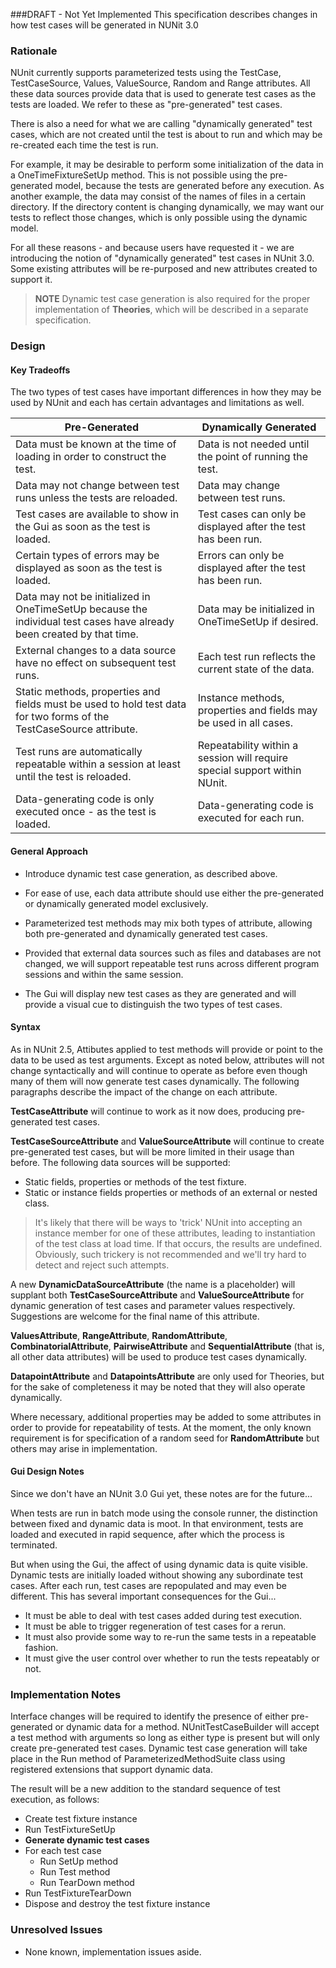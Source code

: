 ###DRAFT - Not Yet Implemented
This specification describes changes in how test cases will be generated in NUNit 3.0

### Rationale

NUnit currently supports parameterized tests using the TestCase, TestCaseSource,
Values, ValueSource, Random and Range attributes. All these data sources provide
data that is used to generate test cases as the tests are loaded. We refer to these
as "pre-generated" test cases.

There is also a need for what we are calling "dynamically generated" test cases,
which are not created until the test is about to run and which may be re-created
each time the test is run.

For example, it may be desirable to perform some initialization of the data in
a OneTimeFixtureSetUp method. This is not possible using the pre-generated model,
because the tests are generated before any execution.
As another example, the data may consist of the names of files in a certain 
directory. If the directory content is changing dynamically, we may want our
tests to reflect those changes, which is only possible using the dynamic model.

For all these reasons - and because users have requested it - we are introducing
the notion of "dynamically generated" test cases in NUnit 3.0. Some existing
attributes will be re-purposed and new attributes created to support it.


> **NOTE** Dynamic test case generation is also required for the proper implementation of **Theories**, which will be described in a separate specification.

### Design

#### Key Tradeoffs

The two types of test cases have important differences in how they may 
be used by NUnit and each has certain advantages and limitations as well.

|  Pre-Generated  |  Dynamically Generated  |
|-----------------|-------------------------|
| Data must be known at the time of loading in order to construct the test. | Data is not needed until the point of running the test. |
| Data may not change between test runs unless the tests are reloaded. | Data may change between test runs. |
| Test cases are available to show in the Gui as soon as the test is loaded. | Test cases can only be displayed after the test has been run. |
| Certain types of errors may be displayed as soon as the test is loaded. | Errors can only be displayed after the test has been run. |
| Data may not be initialized in OneTimeSetUp because the individual test cases have already been created by that time. | Data may be initialized in OneTimeSetUp if desired. |
| External changes to a data source have no effect on subsequent test runs. | Each test run reflects the current state of the data. |
| Static methods, properties and fields must be used to hold test data for two forms of the TestCaseSource attribute. | Instance methods, properties and fields may be used in all cases. |
| Test runs are automatically repeatable within a session at least until the test is reloaded. | Repeatability within a session will require special support within NUnit. |
| Data-generating code is only executed once - as the test is loaded. | Data-generating code is executed for each run. |

#### General Approach

  * Introduce dynamic test case generation, as described above.

  * For ease of use, each data attribute should use either the pre-generated or dynamically generated model exclusively.

  * Parameterized test methods may mix both types of attribute, allowing both pre-generated and dynamically generated test cases.

  * Provided that external data sources such as files and databases are not changed, we will support repeatable test runs across different program sessions and within the same session.

  * The Gui will display new test cases as they are generated and will provide a visual cue to distinguish the two types of test cases.

#### Syntax

As in NUnit 2.5, Attibutes applied to test methods will provide or point to the data to be used as test arguments. Except as noted below, attributes will not change syntactically and will continue to operate as before even though many of them will now generate test cases dynamically. The following paragraphs describe the impact of the change on each attribute.

**TestCaseAttribute** will continue to work as it now does, producing pre-generated test cases. 

**TestCaseSourceAttribute** and **ValueSourceAttribute** will continue to create pre-generated test cases, but will be more limited in their usage than before. The following data sources will be supported:
  * Static fields, properties or methods of the test fixture.
  * Static or instance fields properties or methods of an external or nested class.

> It's likely that there will be ways to 'trick' NUnit into accepting an instance member for one of these attributes, leading to instantiation of the test class at load time. If that occurs, the results are undefined. Obviously, such trickery is not recommended and we'll try hard to detect and reject such attempts.

A new **DynamicDataSourceAttribute** (the name is a placeholder) will supplant both **TestCaseSourceAttribute** and **ValueSourceAttribute** for dynamic generation of test cases and parameter values respectively. Suggestions are welcome for the final name of this attribute.

**ValuesAttribute**, **RangeAttribute**, **RandomAttribute**, **CombinatorialAttribute**, **PairwiseAttribute** and **SequentialAttribute** (that is, all other data attributes) will be used to produce test cases dynamically.

**DatapointAttribute** and **DatapointsAttribute** are only used for Theories, but for the sake of completeness it may be noted that they will also operate dynamically.

Where necessary, additional properties may be added to some attributes in order to provide for repeatability of tests. At the moment, the only known requirement is for specification of a random seed for **RandomAttribute** but others may arise in implementation.

#### Gui Design Notes

Since we don't have an NUnit 3.0 Gui yet, these notes are for the future...

When tests are run in batch mode using the console runner, the distinction
between fixed and dynamic data is moot. In that environment, tests are loaded
and executed in rapid sequence, after which the process is terminated.

But when using the Gui, the affect of using dynamic data is quite visible.
Dynamic tests are initially loaded without showing any subordinate test cases.
After each run, test cases are repopulated and may even be different.
This has several important consequences for the Gui...

  * It must be able to deal with test cases added during test execution.
  * It must be able to trigger regeneration of test cases for a rerun.
  * It must also provide some way to re-run the same tests in a repeatable fashion.
  * It must give the user control over whether to run the tests repeatably or not.

### Implementation Notes

Interface changes will be required to identify the presence of either pre-generated or dynamic data for a method. NUnitTestCaseBuilder will accept a test method with arguments so long as either type is present but will only create pre-generated test cases. Dynamic test case generation will take place in the Run method of ParameterizedMethodSuite class using registered extensions that support dynamic data.

The result will be a new addition to the standard sequence of test execution, as follows:

  - Create test fixture instance
  - Run TestFixtureSetUp
  - **Generate dynamic test cases**
  - For each test case
    - Run SetUp method
    - Run Test method
    - Run TearDown method
  - Run TestFixtureTearDown
  - Dispose and destroy the test fixture instance

### Unresolved Issues

  * None known, implementation issues aside.
